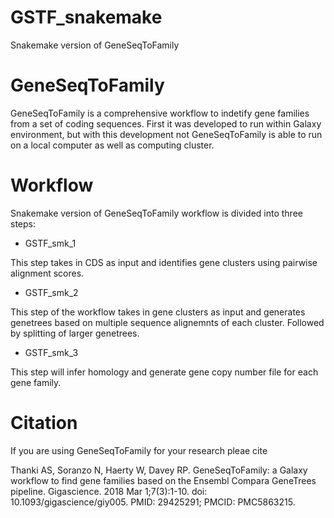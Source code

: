 # GSTF_snakemake
Snakemake version of GeneSeqToFamily
# GeneSeqToFamily

GeneSeqToFamily is a comprehensive workflow to indetify gene families from a set of coding sequences. First it was developed to run within Galaxy environment, but with this development not GeneSeqToFamily is able to run on a local computer as well as computing cluster. 

# Workflow

Snakemake version of GeneSeqToFamily workflow is divided into three steps:

* GSTF_smk_1

This step takes in CDS as input and identifies gene clusters using pairwise alignment scores.

* GSTF_smk_2

This step of the workflow takes in gene clusters as input and generates genetrees based on multiple sequence alignemnts of each cluster. Followed by splitting of larger genetrees.

* GSTF_smk_3

This step will infer homology and generate gene copy number file for each gene family.

# Citation
If you are using GeneSeqToFamily for your research pleae cite

Thanki AS, Soranzo N, Haerty W, Davey RP. GeneSeqToFamily: a Galaxy workflow to find gene families based on the Ensembl Compara GeneTrees pipeline. Gigascience. 2018 Mar 1;7(3):1-10. doi: 10.1093/gigascience/giy005. PMID: 29425291; PMCID: PMC5863215.
